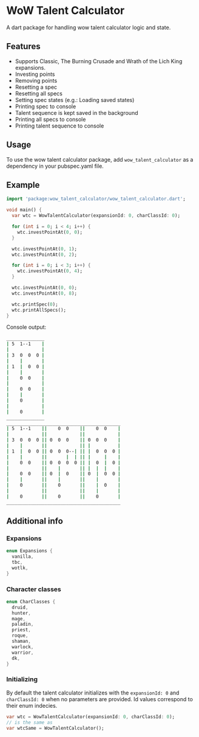 # WoW Talent Calculator  

A dart package for handling wow talent calculator logic and state.

## Features

- Supports Classic, The Burning Crusade and Wrath of the Lich King expansions.
- Investing points
- Removing points
- Resetting a spec
- Resetting all specs
- Setting spec states (e.g.: Loading saved states)
- Printing spec to console
- Talent sequence is kept saved in the background
- Printing all specs to console
- Printing talent sequence to console

## Usage

To use the wow talent calculator package, add `wow_talent_calculator` as a dependency in your pubspec.yaml file.

## Example

```dart
import 'package:wow_talent_calculator/wow_talent_calculator.dart';

void main() {
  var wtc = WowTalentCalculator(expansionId: 0, charClassId: 0);

  for (int i = 0; i < 4; i++) {
    wtc.investPointAt(0, 0);
  }

  wtc.investPointAt(0, 1);
  wtc.investPointAt(0, 2);

  for (int i = 0; i < 3; i++) {
    wtc.investPointAt(0, 4);
  }

  wtc.investPointAt(0, 0);
  wtc.investPointAt(0, 8);

  wtc.printSpec(0);
  wtc.printAllSpecs();
}

```

Console output:

```bash
______________
| 5  1--1    |
|            |
| 3  0  0  0 |
|    |       |
| 1  |  0  0 |
|    |       |
|    0  0    |
|            |
|    0  0    |
|    |       |
|    0       |
|            |
|    0       |
______________
__________________________________________
| 5  1--1    ||    0  0    ||    0  0    |
|            ||            ||            |
| 3  0  0  0 || 0  0  0    || 0  0  0    |
|    |       ||            || |          |
| 1  |  0  0 || 0  0  0--| || |  0  0  0 |
|    |       ||       |  | || |     |    |
|    0  0    || 0  0  0  0 || |  0  |  0 |
|            ||    |       || |  |  |    |
|    0  0    || 0  |  0    || 0  |  0  0 |
|    |       ||    |       ||    |       |
|    0       ||    0       ||    |  0    |
|            ||            ||    |       |
|    0       ||    0       ||    0       |
__________________________________________

```

## Additional info

### Expansions

```dart
enum Expansions {
  vanilla,
  tbc,
  wotlk,
}
```

### Character classes

```dart
enum CharClasses {
  druid,
  hunter,
  mage,
  paladin,
  priest,
  roque,
  shaman,
  warlock,
  warrior,
  dk,
}
```

### Initializing

By default the talent calculator initializes with the `expansionId: 0` and `charClassId: 0` when no parameters are provided.
Id values correspond to their enum indecies.

```dart
var wtc = WowTalentCalculator(expansionId: 0, charClassId: 0);
// is the same as
var wtcSame = WowTalentCalculator();
```
